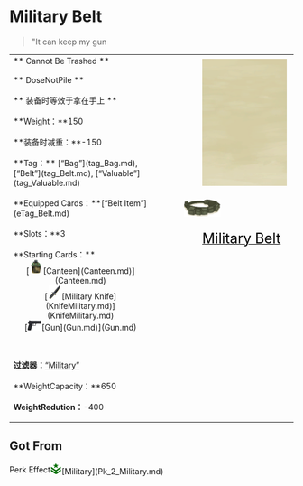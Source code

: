 # Military Belt  
> "It can keep my gun  
  
<table class="table table-bordered" data-toggle="table"  data-show-header="false"><thead style="display:none"><tr ><th  style="width:50%;text-align:left;vertical-align:top;"  >title</th><th  style="width:50%;text-align:left;vertical-align:top;"  ></th></tr></thead><tr ><td  style="width:50%;text-align:left;vertical-align:top;"  >** Cannot Be Trashed **<br><br>** DoseNotPile **<br><br>** 装备时等效于拿在手上 **<br><br>**Weight：**150<br><br>**装备时减重：**-150<br><br>**Tag：**	[“Bag”](tag_Bag.md), [“Belt”](tag_Belt.md), [“Valuable”](tag_Valuable.md)<br><br>**Equipped Cards：**[“Belt Item”](eTag_Belt.md)<br><br>**Slots：**3<br><br>**Starting Cards：**<div style="display:inline-block"><div class="gamedatalist" style="text-align:center;;min-height:0px;">[<div style="width:25px;display:inline-block;text-align:center"><img decoding="async" src="Sprite/MilitaryCanteen.png" href="a.md" style="max-width:25px;max-height:25px;"></div>[Canteen](Canteen.md)](Canteen.md)</div><div class="gamedatalist" style="text-align:center;;min-height:0px;">[<div style="width:25px;display:inline-block;text-align:center"><img decoding="async" src="Sprite/MilitaryKnife.png" href="a.md" style="max-width:25px;max-height:25px;"></div>[Military Knife](KnifeMilitary.md)](KnifeMilitary.md)</div><div class="gamedatalist" style="text-align:center;;min-height:0px;">[<div style="width:25px;display:inline-block;text-align:center"><img decoding="async" src="Sprite/Pistol.png" href="a.md" style="max-width:25px;max-height:25px;"></div>[Gun](Gun.md)](Gun.md)</div></div>  
  
<br><br>**过滤器：**[“Military”](tag_Military.md)<br><br>**WeightCapacity：**650<br><br>**WeightRedution：**-400</td><td  style="width:50%;text-align:left;vertical-align:top;"  ><div style="float:right; margin:5px"><div class="gamecard" style="width:150px; height:225px;"><a href="BeltMilitary.md" style="color:black"><img class="bg" decoding="async" src="Sprite/BG_SandFront.png" href="a.md" style="max-width:150px;max-height:225px;"><img decoding="async" src="Sprite/BeltMilitary.png" class="cardimageNoBack" style="transform: translate(-50%, 0%) scale(0.4398826979472141);"><span style="font-size: 25px;">Military Belt</span></a></div></div></td></tr></tbody></table>  
  
## Got From  
<div style="display:inline-block"><div class="gamedatalist" style="text-align:left;min-width:200px;min-height:0px;"><div style="display:inline-block"><div style="display:inline-block;vertical-align:middle;">Perk Effect</div><div style="display:inline-block;vertical-align:middle;"><div style="width:20px;display:inline-block;text-align:center"><img decoding="async" src="Sprite/Perk_Military.png" href="a.md" style="max-width:20px;max-height:20px;"></div>[Military](Pk_2_Military.md)</div></div></div></div>  
  


<script>document.title="Military Belt - Card Survival Wiki";</script>